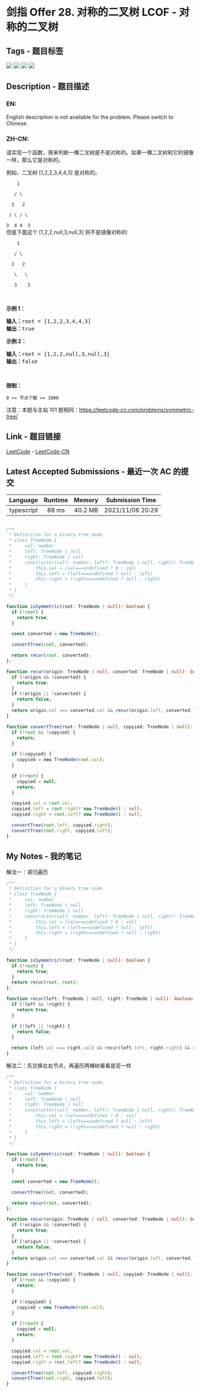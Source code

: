 
# 剑指 Offer 28. 对称的二叉树  LCOF - 对称的二叉树

## Tags - 题目标签

 <img src="https://img.shields.io/badge/Tree-树-blue.svg">   <img src="https://img.shields.io/badge/Depth First Search-深度优先搜索-blue.svg">   <img src="https://img.shields.io/badge/Breadth First Search-广度优先搜索-blue.svg">   <img src="https://img.shields.io/badge/Binary Tree-二叉树-blue.svg">  


## Description - 题目描述

### EN:
English description is not available for the problem. Please switch to Chinese.

### ZH-CN:
<p>请实现一个函数，用来判断一棵二叉树是不是对称的。如果一棵二叉树和它的镜像一样，那么它是对称的。</p>

<p>例如，二叉树&nbsp;[1,2,2,3,4,4,3] 是对称的。</p>

<p><code>&nbsp; &nbsp; 1<br>
&nbsp; &nbsp;/ \<br>
&nbsp; 2 &nbsp; 2<br>
&nbsp;/ \ / \<br>
3 &nbsp;4 4 &nbsp;3</code><br>
但是下面这个&nbsp;[1,2,2,null,3,null,3] 则不是镜像对称的:</p>

<p><code>&nbsp; &nbsp; 1<br>
&nbsp; &nbsp;/ \<br>
&nbsp; 2 &nbsp; 2<br>
&nbsp; &nbsp;\ &nbsp; \<br>
&nbsp; &nbsp;3 &nbsp; &nbsp;3</code></p>

<p>&nbsp;</p>

<p><strong>示例 1：</strong></p>

<pre><strong>输入：</strong>root = [1,2,2,3,4,4,3]
<strong>输出：</strong>true
</pre>

<p><strong>示例 2：</strong></p>

<pre><strong>输入：</strong>root = [1,2,2,null,3,null,3]
<strong>输出：</strong>false</pre>

<p>&nbsp;</p>

<p><strong>限制：</strong></p>

<p><code>0 &lt;= 节点个数 &lt;= 1000</code></p>

<p>注意：本题与主站 101 题相同：<a href="https://leetcode-cn.com/problems/symmetric-tree/">https://leetcode-cn.com/problems/symmetric-tree/</a></p>



## Link - 题目链接

[LeetCode](https://leetcode.com/problems/dui-cheng-de-er-cha-shu-lcof/description/)  -  [LeetCode-CN](https://leetcode.cn/problems/dui-cheng-de-er-cha-shu-lcof/description/)
## Latest Accepted Submissions - 最近一次 AC 的提交


| Language | Runtime | Memory | Submission Time |
|:---:|:---:|:---:|:---:|
| typescript  | 88 ms | 40.2 MB | 2021/11/06 20:29 |

```typescript

/**
 * Definition for a binary tree node.
 * class TreeNode {
 *     val: number
 *     left: TreeNode | null
 *     right: TreeNode | null
 *     constructor(val?: number, left?: TreeNode | null, right?: TreeNode | null) {
 *         this.val = (val===undefined ? 0 : val)
 *         this.left = (left===undefined ? null : left)
 *         this.right = (right===undefined ? null : right)
 *     }
 * }
 */

function isSymmetric(root: TreeNode | null): boolean {
  if (!root) {
    return true;
  }

  const converted = new TreeNode();

  convertTree(root, converted);

  return recur(root, converted);
};

function recur(origin: TreeNode | null, converted: TreeNode | null): boolean {
  if (!origin && !converted) {
    return true;
  }
  if (!origin || !converted) {
    return false;
  }
  return origin.val === converted.val && recur(origin.left, converted.left) && recur(origin.right, converted.right);
}

function convertTree(root: TreeNode | null, copyied: TreeNode | null): void {
  if (!root && !copyied) {
    return;
  }

  if (!copyied) {
    copyied = new TreeNode(root.val);
  }

  if (!root) {
    copyied = null;
    return;
  }

  copyied.val = root.val;
  copyied.left = root.right? new TreeNode() : null;
  copyied.right = root.left? new TreeNode() : null;

  convertTree(root.left, copyied.right);
  convertTree(root.right, copyied.left);
}

```
## My Notes - 我的笔记


解法一：递归遍历
```typescript
/**
 * Definition for a binary tree node.
 * class TreeNode {
 *     val: number
 *     left: TreeNode | null
 *     right: TreeNode | null
 *     constructor(val?: number, left?: TreeNode | null, right?: TreeNode | null) {
 *         this.val = (val===undefined ? 0 : val)
 *         this.left = (left===undefined ? null : left)
 *         this.right = (right===undefined ? null : right)
 *     }
 * }
 */

function isSymmetric(root: TreeNode | null): boolean {
  if (!root) {
    return true;
  }
  return recur(root, root);
};

function recur(left: TreeNode | null, right: TreeNode | null): boolean {
  if (!left && !right) {
    return true;
  }

  if (!left || !right) {
    return false;
  }

  return (left.val === right.val) && recur(left.left, right.right) && recur(left.right, right.left);
}
```

解法二：先交换左右节点，再遍历两棵树看看是否一样
```typescript
/**
 * Definition for a binary tree node.
 * class TreeNode {
 *     val: number
 *     left: TreeNode | null
 *     right: TreeNode | null
 *     constructor(val?: number, left?: TreeNode | null, right?: TreeNode | null) {
 *         this.val = (val===undefined ? 0 : val)
 *         this.left = (left===undefined ? null : left)
 *         this.right = (right===undefined ? null : right)
 *     }
 * }
 */

function isSymmetric(root: TreeNode | null): boolean {
  if (!root) {
    return true;
  }

  const converted = new TreeNode();

  convertTree(root, converted);

  return recur(root, converted);
};

function recur(origin: TreeNode | null, converted: TreeNode | null): boolean {
  if (!origin && !converted) {
    return true;
  }
  if (!origin || !converted) {
    return false;
  }
  return origin.val === converted.val && recur(origin.left, converted.left) && recur(origin.right, converted.right);
}

function convertTree(root: TreeNode | null, copyied: TreeNode | null): void {
  if (!root && !copyied) {
    return;
  }

  if (!copyied) {
    copyied = new TreeNode(root.val);
  }

  if (!root) {
    copyied = null;
    return;
  }

  copyied.val = root.val;
  copyied.left = root.right? new TreeNode() : null;
  copyied.right = root.left? new TreeNode() : null;

  convertTree(root.left, copyied.right);
  convertTree(root.right, copyied.left);
}
```

